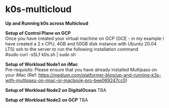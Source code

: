 # k0s-multicloud
**Up and Running k0s across Multicloud**

**Setup of Control Plane on GCP**<br>
Once you have created your virtual machine on GCP (GCE - in my example I have created a 2 x CPU, 4GB and 50GB disk instance with Ubuntu 20.04 LTS) ssh to the server
to run the following installation command<br>
#sudo curl -sSLf k0s.sh | sudo sh

**Setup of Workload Node1 on iMac**</br>
Pre-requisits: Please ensure that you have already installed Multipass on your iMac (Ref:  https://medium.com/platformer-blog/up-and-running-k3s-with-multipass-on-imac-or-macbook-pro-bee069247cc0) <br>

**Setup of Workload Node2 on DigitalOcean**
TBA

**Setup of Workload Node2 on GCP**
TBA
